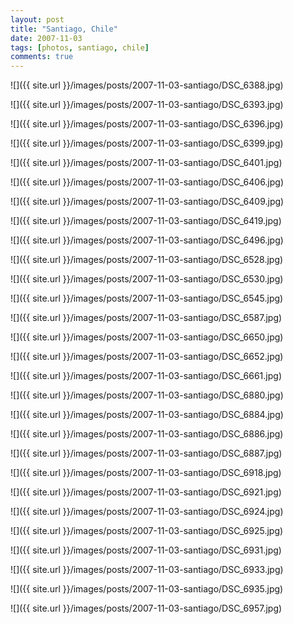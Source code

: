 ```yaml
---
layout: post
title: "Santiago, Chile"
date: 2007-11-03
tags: [photos, santiago, chile]
comments: true
---
```

![]({{ site.url }}/images/posts/2007-11-03-santiago/DSC_6388.jpg)

![]({{ site.url }}/images/posts/2007-11-03-santiago/DSC_6393.jpg)

![]({{ site.url }}/images/posts/2007-11-03-santiago/DSC_6396.jpg)

![]({{ site.url }}/images/posts/2007-11-03-santiago/DSC_6399.jpg)

![]({{ site.url }}/images/posts/2007-11-03-santiago/DSC_6401.jpg)

![]({{ site.url }}/images/posts/2007-11-03-santiago/DSC_6406.jpg)

![]({{ site.url }}/images/posts/2007-11-03-santiago/DSC_6409.jpg)

![]({{ site.url }}/images/posts/2007-11-03-santiago/DSC_6419.jpg)

![]({{ site.url }}/images/posts/2007-11-03-santiago/DSC_6496.jpg)

![]({{ site.url }}/images/posts/2007-11-03-santiago/DSC_6528.jpg)

![]({{ site.url }}/images/posts/2007-11-03-santiago/DSC_6530.jpg)

![]({{ site.url }}/images/posts/2007-11-03-santiago/DSC_6545.jpg)

![]({{ site.url }}/images/posts/2007-11-03-santiago/DSC_6587.jpg)

![]({{ site.url }}/images/posts/2007-11-03-santiago/DSC_6650.jpg)

![]({{ site.url }}/images/posts/2007-11-03-santiago/DSC_6652.jpg)

![]({{ site.url }}/images/posts/2007-11-03-santiago/DSC_6661.jpg)

![]({{ site.url }}/images/posts/2007-11-03-santiago/DSC_6880.jpg)

![]({{ site.url }}/images/posts/2007-11-03-santiago/DSC_6884.jpg)

![]({{ site.url }}/images/posts/2007-11-03-santiago/DSC_6886.jpg)

![]({{ site.url }}/images/posts/2007-11-03-santiago/DSC_6887.jpg)

![]({{ site.url }}/images/posts/2007-11-03-santiago/DSC_6918.jpg)

![]({{ site.url }}/images/posts/2007-11-03-santiago/DSC_6921.jpg)

![]({{ site.url }}/images/posts/2007-11-03-santiago/DSC_6924.jpg)

![]({{ site.url }}/images/posts/2007-11-03-santiago/DSC_6925.jpg)

![]({{ site.url }}/images/posts/2007-11-03-santiago/DSC_6931.jpg)

![]({{ site.url }}/images/posts/2007-11-03-santiago/DSC_6933.jpg)

![]({{ site.url }}/images/posts/2007-11-03-santiago/DSC_6935.jpg)

![]({{ site.url }}/images/posts/2007-11-03-santiago/DSC_6957.jpg)

